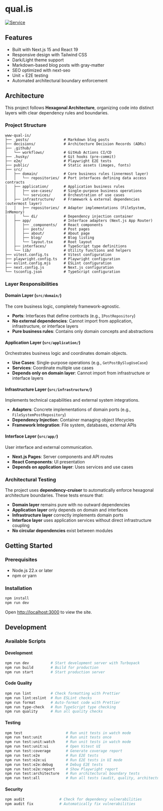 # qual.is

[![Service](https://github.com/Qualis/www-qual-is/actions/workflows/service.yml/badge.svg)](https://github.com/Qualis/www-qual-is/actions/workflows/service.yml)

## Features

- Built with Next.js 15 and React 19
- Responsive design with Tailwind CSS
- Dark/Light theme support
- Markdown-based blog posts with gray-matter
- SEO optimized with next-seo
- Unit + E2E testing
- Automated architectural boundary enforcement

## Architecture

This project follows **Hexagonal Architecture**, organizing code into distinct layers with clear dependency rules and boundaries.

### Project Structure

```
www-qual-is/
├── _posts/                # Markdown blog posts
├── decisions/             # Architecture Decision Records (ADRs)
├── .github/
│   └── workflows/         # GitHub Actions CI/CD
├── .husky/                # Git hooks (pre-commit)
├── e2e/                   # Playwright E2E tests
├── public/                # Static assets (images, fonts)
├── src/
│   ├── domain/            # Core business rules (innermost layer)
│   │   └── repositories/  # Port interfaces defining data access contracts
│   ├── application/       # Application business rules
│   │   ├── use-cases/     # Single-purpose business operations
│   │   └── services/      # Orchestration of use cases
│   ├── infrastructure/    # Framework & external dependencies (outermost layer)
│   │   ├── repositories/  # Adapter implementations (FileSystem, InMemory)
│   │   └── di/            # Dependency injection container
│   ├── app/               # Interface adapters (Next.js App Router)
│   │   ├── _components/   # React components
│   │   ├── posts/         # Post pages
│   │   ├── about/         # About page
│   │   ├── blog/          # Blog listing
│   │   └── layout.tsx     # Root layout
│   ├── interfaces/        # TypeScript type definitions
│   └── lib/               # Utility functions and helpers
├── vitest.config.ts       # Vitest configuration
├── playwright.config.ts   # Playwright configuration
├── eslint.config.mjs      # ESLint configuration
├── next.config.js         # Next.js configuration
└── tsconfig.json          # TypeScript configuration
```

### Layer Responsibilities

#### Domain Layer (`src/domain/`)

The core business logic, completely framework-agnostic.

- **Ports**: Interfaces that define contracts (e.g., `IPostRepository`)
- **No external dependencies**: Cannot import from application, infrastructure, or interface layers
- **Pure business rules**: Contains only domain concepts and abstractions

#### Application Layer (`src/application/`)

Orchestrates business logic and coordinates domain objects.

- **Use Cases**: Single-purpose operations (e.g., `GetPostBySlugUseCase`)
- **Services**: Coordinate multiple use cases
- **Depends only on domain layer**: Cannot import from infrastructure or interface layers

#### Infrastructure Layer (`src/infrastructure/`)

Implements technical capabilities and external system integrations.

- **Adapters**: Concrete implementations of domain ports (e.g., `FileSystemPostRepository`)
- **Dependency Injection**: Container managing object lifecycles
- **Framework Integration**: File system, databases, external APIs

#### Interface Layer (`src/app/`)

User interface and external communication.

- **Next.js Pages**: Server components and API routes
- **React Components**: UI presentation
- **Depends on application layer**: Uses services and use cases

### Architectural Testing

The project uses **dependency-cruiser** to automatically enforce hexagonal architecture boundaries. These tests ensure that:

- **Domain layer** remains pure with no outward dependencies
- **Application layer** only depends on domain and interfaces
- **Infrastructure layer** correctly implements domain ports
- **Interface layer** uses application services without direct infrastructure coupling
- **No circular dependencies** exist between modules

## Getting Started

### Prerequisites

- Node.js 22.x or later
- npm or yarn

### Installation

```bash
npm install
npm run dev
```

Open [http://localhost:3000](http://localhost:3000) to view the site.

## Development

### Available Scripts

#### Development

```bash
npm run dev          # Start development server with Turbopack
npm run build        # Build for production
npm run start        # Start production server
```

#### Code Quality

```bash
npm run lint         # Check formatting with Prettier
npm run lint:eslint  # Run ESLint checks
npm run format       # Auto-format code with Prettier
npm run type-check   # Run TypeScript type checking
npm run quality      # Run all quality checks
```

#### Testing

```bash
npm test                    # Run unit tests in watch mode
npm run test:unit           # Run unit tests once
npm run test:unit:watch     # Run unit tests in watch mode
npm run test:unit:ui        # Open Vitest UI
npm run test:coverage       # Generate coverage report
npm run test:e2e            # Run E2E tests
npm run test:e2e:ui         # Run E2E tests in UI mode
npm run test:e2e:debug      # Debug E2E tests
npm run test:e2e:report     # Show Playwright report
npm run test:architecture   # Run architectural boundary tests
npm run test:all            # Run all tests (audit, quality, architecture, unit, e2e)
```

#### Security

```bash
npm audit                # Check for dependency vulnerabilities
npm audit fix            # Automatically fix vulnerabilities
```
